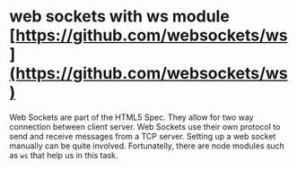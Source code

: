 # web sockets with ws module [https://github.com/websockets/ws](https://github.com/websockets/ws)

Web Sockets are part of the HTML5 Spec. They allow for two way connection between client server. Web Sockets use their own protocol to send and receive messages from a TCP server.
Setting up a web socket manually can be quite involved. Fortunatelly, there are node modules such as `ws` that help us in this task.
